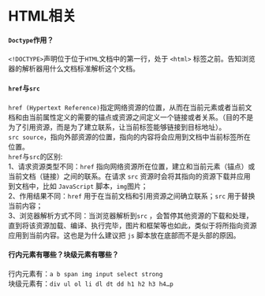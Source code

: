 # HTML相关
#### `Doctype`作用？
`<!DOCTYPE>`声明位于位于`HTML`文档中的第一行，处于 `<html>` 标签之前。告知浏览器的解析器用什么文档标准解析这个文档。
#### `href`与`src`
`href (Hypertext Reference)`指定网络资源的位置，从而在当前元素或者当前文档和由当前属性定义的需要的锚点或资源之间定义一个链接或者关系。（目的不是为了引用资源，而是为了建立联系，让当前标签能够链接到目标地址）。<br/>
`src source`，指向外部资源的位置，指向的内容将会应用到文档中当前标签所在位置。<br/>
`href`与`src`的区别:<br/>
1、请求资源类型不同：`href` 指向网络资源所在位置，建立和当前元素（锚点）或当前文档（链接）之间的联系。在请求 `src` 资源时会将其指向的资源下载并应用到文档中，比如 `JavaScript` 脚本，`img`图片；<br/>
2、作用结果不同：`href` 用于在当前文档和引用资源之间确立联系；`src` 用于替换当前内容；<br/>
3、浏览器解析方式不同：当浏览器解析到`src` ，会暂停其他资源的下载和处理，直到将该资源加载、编译、执行完毕，图片和框架等也如此，类似于将所指向资源应用到当前内容。这也是为什么建议把 `js` 脚本放在底部而不是头部的原因。
#### 行内元素有哪些？块级元素有哪些？
行内元素有：`a b span img input select strong` <br/>
块级元素有：`div ul ol li dl dt dd h1 h2 h3 h4…p`










